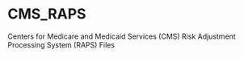 # CMS_RAPS
Centers for Medicare and Medicaid Services (CMS) Risk Adjustment Processing System (RAPS) Files
